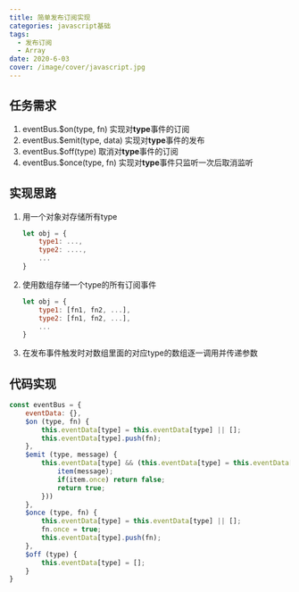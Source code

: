 ```yaml
---
title: 简单发布订阅实现
categories: javascript基础
tags:
  - 发布订阅
  - Array
date: 2020-6-03 
cover: /image/cover/javascript.jpg
---
```


## 任务需求

1. eventBus.$on(type, fn) 实现对**type**事件的订阅
2. eventBus.$emit(type, data) 实现对**type**事件的发布
3. eventBus.$off(type) 取消对**type**事件的订阅
4. eventBus.$once(type, fn) 实现对**type**事件只监听一次后取消监听

## 实现思路

1. 用一个对象对存储所有type

    ```javascript
    let obj = {
        type1: ...,
        type2: ....,
        ...
    }
    ```

2. 使用数组存储一个type的所有订阅事件

    ```javascript
    let obj = {
        type1: [fn1, fn2, ...],
        type2: [fn1, fn2, ...],
        ...
    }
    ```

3. 在发布事件触发时对数组里面的对应type的数组逐一调用并传递参数

## 代码实现

```javascript
const eventBus = {
    eventData: {},
    $on (type, fn) {
        this.eventData[type] = this.eventData[type] || [];
        this.eventData[type].push(fn);
    },
    $emit (type, message) {
        this.eventData[type] && (this.eventData[type] = this.eventData[type].filter((item, index) => {
            item(message);
            if(item.once) return false;
            return true;
        }))
    },
    $once (type, fn) {
        this.eventData[type] = this.eventData[type] || [];
        fn.once = true;
        this.eventData[type].push(fn);
    },
    $off (type) {
        this.eventData[type] = [];
    }
}

```